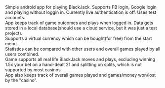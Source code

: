 Simple android app for playing BlackJack. Supports FB login, Google login and playing without loggin in. Currently live authentication is off. Uses test accounts.\
App keeps track of game outcomes and plays when logged in. Data gets stored in a local database(should use a cloud service, but it was just a test project).\
Supports a virtual currency which can be bought(for free) from the start menu.\
Statistics can be compared with other users and overall games played by all users combined.\
Game supports all real life BlackJack moves and plays, excluding winning 1.5x your bet on a hand-dealt 21 and splitting on splits, which is not supported by most casinos.\
App also keeps track of overall games played and games/money won/lost by the "casino".
